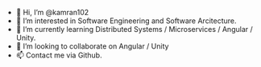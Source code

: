- 👋 Hi, I’m @kamran102
- 👀 I’m interested in Software Engineering and Software Arcitecture.
- 🌱 I’m currently learning Distributed Systems / Microservices / Angular / Unity.
- 💞️ I’m looking to collaborate on Angular / Unity
- 📫 Contact me via Github.

<!---
kamran102/kamran102 is a ✨ special ✨ repository because its `README.md` (this file) appears on your GitHub profile.
You can click the Preview link to take a look at your changes.
--->
